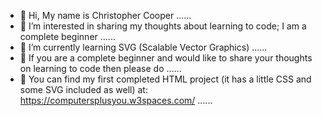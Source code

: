 - 👋 Hi, My name is Christopher Cooper ......
- 👀 I’m interested in sharing my thoughts about learning to code; I am a complete beginner ......
- 🌱 I’m currently learning SVG (Scalable Vector Graphics) ......
- 💞️ If you are a complete beginner and would like to share your thoughts on learning to code then please do ......
- 👀 You can find my first completed HTML project (it has a little CSS and some SVG included as well) at: https://computersplusyou.w3spaces.com/ ......

<!---
ChrisHenryC/ChrisHenryC is a ✨ special ✨ repository because its `README.md` (this file) appears on your GitHub profile.
You can click the Preview link to take a look at your changes.
--->
